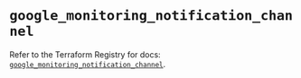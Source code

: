 # `google_monitoring_notification_channel`

Refer to the Terraform Registry for docs: [`google_monitoring_notification_channel`](https://registry.terraform.io/providers/hashicorp/google/6.44.0/docs/resources/monitoring_notification_channel).
